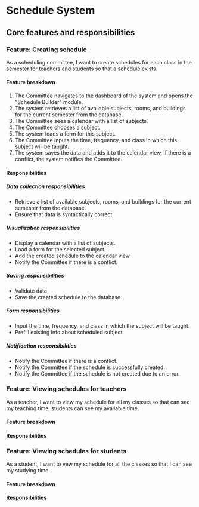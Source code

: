# Schedule System

## Core features and responsibilities

### Feature: Creating schedule

As a scheduling committee, I want to create schedules for each class in the semester for teachers and students so that a schedule exists.

#### Feature breakdown
1. The Committee navigates to the dashboard of the system and opens the "Schedule Builder" module.
2. The system retrieves a list of available subjects, rooms, and buildings for the current semester from the database.
3. The Committee sees a calendar with a list of subjects.
4. The Committee chooses a subject.
5. The system loads a form for this subject.
6. The Committee inputs the time, frequency, and class in which this subject will be taught.
7. The system saves the data and adds it to the calendar view, if there is a conflict, the system notifies the Committee.

#### Responsibilities

##### Data collection responsibilities
* Retrieve a list of available subjects, rooms, and buildings for the current semester from the database.
* Ensure that data is syntactically correct.

##### Visualization responsibilities
* Display a calendar with a list of subjects.
* Load a form for the selected subject.
* Add the created schedule to the calendar view.
* Notify the Committee if there is a conflict.

##### Saving responsibilities
* Validate data
* Save the created schedule to the database.

##### Form responsibilities
* Input the time, frequency, and class in which the subject will be taught.
* Prefill existing info about scheduled subject.

##### Notification responsibilities
* Notify the Committee if there is a conflict.
* Notify the Committee if the schedule is successfully created.
* Notify the Committee if the schedule is not created due to an error.


### Feature: Viewing schedules for teachers

As a teacher, I want to view my schedule for all my classes so that can see my teaching time, students can see my available time.

#### Feature breakdown
#### Responsibilities

### Feature: Viewing schedules for students

As a student, I want to vew my schedule for all the classes so that I can see my studying time.

#### Feature breakdown
#### Responsibilities

